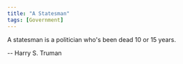 ```yaml
---
title: "A Statesman"
tags: [Government]
---
```


A statesman is a politician who's been dead 10 or 15 years.

-- Harry S. Truman
